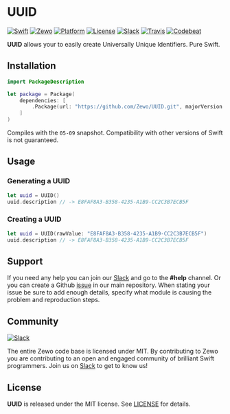 # UUID
[![Swift][swift-badge]][platform-url] [![Zewo][zewo-badge]][zewo-url] [![Platform][platform-badge]][platform-url] [![License][mit-badge]][mit-url] [![Slack][slack-badge]][slack-url] [![Travis][travis-badge]][travis-url] [![Codebeat][codebeat-badge]][codebeat-url]

**UUID** allows your to easily create Universally Unique Identifiers. Pure Swift.

## Installation

```swift
import PackageDescription

let package = Package(
    dependencies: [
        .Package(url: "https://github.com/Zewo/UUID.git", majorVersion: 0, minor: 7)
    ]
)
```

Compiles with the `05-09` snapshot. Compatibility with other versions of Swift is not guaranteed.

## Usage

### Generating a UUID

```swift
let uuid = UUID()
uuid.description // -> E8FAF8A3-B358-4235-A1B9-CC2C3B7ECB5F
```

### Creating a UUID

```swift
let uuid = UUID(rawValue: "E8FAF8A3-B358-4235-A1B9-CC2C3B7ECB5F")
uuid.description // -> E8FAF8A3-B358-4235-A1B9-CC2C3B7ECB5F
```

## Support

If you need any help you can join our [Slack][slack-url] and go to the **#help** channel. Or you can create a Github [issue](https://github.com/Zewo/Zewo/issues/new) in our main repository. When stating your issue be sure to add enough details, specify what module is causing the problem and reproduction steps.

## Community

[![Slack][slack-image]][slack-url]

The entire Zewo code base is licensed under MIT. By contributing to Zewo you are contributing to an open and engaged community of brilliant Swift programmers. Join us on [Slack][slack-url] to get to know us!

## License
**UUID** is released under the MIT license. See [LICENSE](LICENSE) for details.

[codebeat-badge]: https://codebeat.co/badges/e6e7bdb7-155e-4d8e-909c-eec6e3c647f4
[codebeat-url]: https://codebeat.co/projects/github-com-zewo-uuid
[mit-badge]: https://img.shields.io/badge/License-MIT-blue.svg?style=flat
[mit-url]: https://tldrlegal.com/license/mit-license
[platform-badge]: https://img.shields.io/badge/Platforms-OS%20X%20--%20Linux-lightgray.svg?style=flat
[platform-url]: https://swift.org
[slack-badge]: https://zewo-slackin.herokuapp.com/badge.svg
[slack-image]: http://s13.postimg.org/ybwy92ktf/Slack.png
[slack-url]: http://slack.zewo.io
[swift-badge]: https://img.shields.io/badge/Swift-3.0-orange.svg?style=flat
[swift-url]: https://swift.org
[travis-badge]: https://travis-ci.org/Zewo/UUID.svg?branch=master
[travis-url]: https://travis-ci.org/Zewo/UUID
[zewo-badge]: https://img.shields.io/badge/Zewo-0.7-FF7565.svg?style=flat
[zewo-url]: http://zewo.io